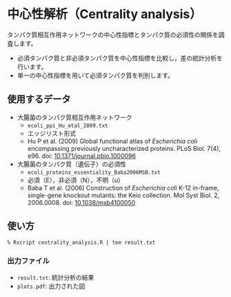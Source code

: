 # 中心性解析（Centrality analysis） 
タンパク質相互作用ネットワークの中心性指標とタンパク質の必須性の関係を調査します。
* 必須タンパク質と非必須タンパク質を中心性指標を比較し，差の統計分析を行います。
* 単一の中心性指標を用いて必須タンパク質を判別します。

## 使用するデータ
  * 大腸菌のタンパク質相互作用ネットワーク
    * ``ecoli_ppi_Hu_etal_2009.txt``
    * エッジリスト形式
    * Hu P et al. (2009) Global functional atlas of *Escherichia coli* encompassing previously uncharacterized proteins. PLoS Biol. 7(4), e96. doi: [10.1371/journal.pbio.1000096](https://doi.org/10.1371/journal.pbio.1000096)
  * 大腸菌のタンパク質（遺伝子）の必須性
    * ``ecoli_proteins_essentiality_Baba2006MSB.txt``
    * 必須（E），非必須（N），不明（u）
    * Baba T et al. (2006) Construction of *Escherichia coli* K-12 in-frame, single-gene knockout mutants: the Keio collection. Mol Syst Biol. 2, 2006.0008. doi: [10.1038/msb4100050](https://doi.org/10.1038/msb4100050)

## 使い方
```
% Rscript centrality_analysis.R | tee result.txt
```
### 出力ファイル
* ``result.txt``: 統計分析の結果
* ``plots.pdf``: 出力された図
